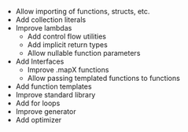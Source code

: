 - Allow importing of functions, structs, etc.
- Add collection literals
- Improve lambdas
    - Add control flow utilities
    - Add implicit return types
    - Allow nullable function parameters
- Add Interfaces
    - Improve .mapX functions
    - Allow passing templated functions to functions
- Add function templates
- Improve standard library
- Add for loops
- Improve generator
- Add optimizer
